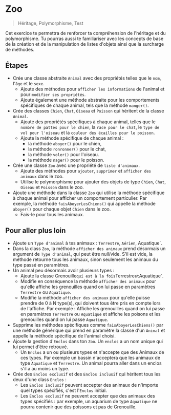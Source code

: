 # Zoo

> Héritage, Polymorphisme, Test

Cet exercice te permettra de renforcer ta compréhension de l'héritage et du polymorphisme.
Tu pourras aussi te familiariser avec les concepts de base de la création et de la manipulation de listes d'objets ainsi que la surcharge de méthodes.

## Étapes

- Crée une classe abstraite `Animal` avec des propriétés telles que le `nom`, l'`âge` et le `sexe`.
    - Ajoute des méthodes pour `afficher les informations` de l'animal et pour `modifier ses propriétés`.
    - Ajoute également une méthode abstraite pour les comportements spécifiques de chaque animal, tels que la méthode `manger()`.
- Crée des classes `Chien`, `Chat`, `Oiseau` et `Poisson` qui héritent de la classe `Animal`.
    - Ajoute des propriétés spécifiques à chaque animal, telles que le `nombre de pattes pour le chien`, la `race pour le chat`, le `type de vol pour l'oiseau` et la `couleur des écailles pour le poisson`.
    - Ajoute la méthode spécifique de chaque animal :
        - la méthode `aboyer()` pour le chien,
        - la méthode `ronronner()` pour le chat,
        - la méthode `voler()` pour l'oiseau.
        - la méthode `nager()` pour le poisson.
- Crée une classe `Zoo` avec une propriété de `liste d'animaux`.
    - Ajoute des méthodes pour `ajouter`, `supprimer` et `afficher des animaux` dans le zoo.
    - Utilise le polymorphisme pour ajouter des objets de type `Chien`, `Chat`, `Oiseau` et `Poisson` dans le zoo.
- Ajoute une méthode dans la classe `Zoo` qui utilise la méthode spécifique à chaque animal pour afficher un comportement particulier. Par exemple, la méthode `faisAboyerLesChiens()` qui appelle la méthode `aboyer()` pour chaque objet `Chien` dans le zoo.
  - Fais-le pour tous les animaux.

## Pour aller plus loin

- Ajoute un `Type d'animal` à tes animaux : `Terrestre`, `Aérien`, Aquatique`.
- Dans la class `Zoo`, la méthode `afficher des animaux` prend désormais un argument de `Type d'animal`, qui peut être null/vide. S'il est vide, la méthode retourne tous les animaux, sinon seulement les animaux du type passé en paramètres.
- Un animal peu désormais avoir plusieurs types : 
  - Ajoute la classe Grenouille` qui est à la fois `Terrestre` et `Aquatique`. 
  - Modifie en conséquence la méthode `afficher des animaux` pour qu'elle affiche les grenouilles quand on lui passe en paramètres `Terrestre` ou `Aquatique`.
  - Modifie la méthode `afficher des animaux` pour qu'elle puisse prendre de 0 à N type(s), qui doivent tous être pris en compte lors de l'affiche. Par exemple : Affiche les grenouilles quand on lui passe en paramètres `Terrestre` ou `Aquatique` et affiche les poisons et les grenouilles quand on lui passe `Aquatique`.
- Supprime les méthodes spécifiques comme `faisAboyerLesChiens()` par une méthode générique qui prend en paramètre la classe d'un `Animal` et appelle la méthode spécifique de l'animal choisi.
- Ajoute la gestion d'`Enclos` dans ton `Zoo`. Un `enclos` a un nom unique qui lui permet d'être retrouvé. 
  - Un `Enclos` a un ou plusieurs types et n'accepte que des Animaux de ces types. Par exemple un bassin n'acceptera que les animaux de type `Aquatique` et `Terrestre`. Un animal pourra aller dans un enclos s'il a au moins un type.
- Crée des `Enclos exclusif` et des `Enclos inclusif` qui héritent tous les deux d'une class `Enclos` : 
  - Les `Enclos inclusif` peuvent accepter des animaux de n'importe quel types spécifiés, c'est l'`Enclos` initial.
  - Les `Enclos exclusif` ne peuvent accepter que des animaux des types spécifiés : par exemple, un aquarium de type `Aquatique` ne pourra contenir que des poissons et pas de Grenouille.
